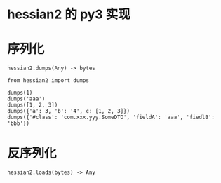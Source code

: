 # hessian2 的 py3 实现

# 序列化
`hessian2.dumps(Any) -> bytes`

```
from hessian2 import dumps

dumps(1)
dumps('aaa')
dumps([1, 2, 3])
dumps({'a': 3, 'b': '4', c: [1, 2, 3]})
dumps({'#class': 'com.xxx.yyy.SomeDTO', 'fieldA': 'aaa', 'fiedlB': 'bbb'})
```

# 反序列化
`hessian2.loads(bytes) -> Any`
